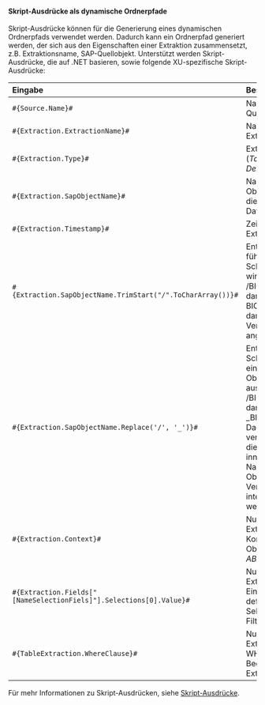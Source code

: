 
#### Skript-Ausdrücke als dynamische Ordnerpfade

Skript-Ausdrücke können für die Generierung eines dynamischen Ordnerpfads verwendet werden.
Dadurch kann ein Ordnerpfad generiert werden, der sich aus den Eigenschaften einer Extraktion zusammensetzt, z.B. Extraktionsname, SAP-Quellobjekt.
Unterstützt werden Skript-Ausdrücke, die auf .NET basieren, sowie folgende XU-spezifische Skript-Ausdrücke:

| Eingabe                                                  | Beschreibung|
|:--------------------------------------------------------|:-----------|
|```#{Source.Name}# ```|  Name der SAP Quelle. |
|```#{Extraction.ExtractionName}# ```| Name der Extraktion. |
|```#{Extraction.Type}# ```|  Extraktionstyp (*Table*, *ODP*, *DeltaQ*, etc.). |
|```#{Extraction.SapObjectName}# ```|  Name des SAP Objekts, von dem die Extraktion Daten extrahiert. |
|```#{Extraction.Timestamp}# ```|  Zeitstempel der Extraktion.  |
|```#{Extraction.SapObjectName.TrimStart("/".ToCharArray())}# ```  | Entfernt einen führenden Schrägstrich, z.B. wird aus /BIO/TMATERIAL dann BIO/TMATERIAL, damit kein leeres Verzeichnis angelegt wird.
|```#{Extraction.SapObjectName.Replace('/', '_')}#``` | Entfernt alle Schrägstriche eines SAP Objekts, z.B. wird aus /BIO/TMATERIAL dann _BIO_TMATERIAL. Dadurch wird verhindert, dass die Schrägstriche innerhalb des Namens des SAP Objekts, nicht als Verzeichnistrenner interpretiert werden.         |
|```#{Extraction.Context}# ```|  Nur für ODP Extraktionen: Kontext des ODP Objekts (*SAPI*, *ABAP_CDS*, etc.). |
|```#{Extraction.Fields["[NameSelectionFiels]"].Selections[0].Value}#```| Nur für ODP Extraktionen: Eingabewert einer definierten Selektion / eines Filter.|  
|```#{TableExtraction.WhereClause}#``` | Nur für Table Extraktionen: WHERE-Bedingung der Extraktion.  |

Für mehr Informationen zu Skript-Ausdrücken, siehe [Skript-Ausdrücke](../fortgeschrittene-techniken/script-ausdruecke).

